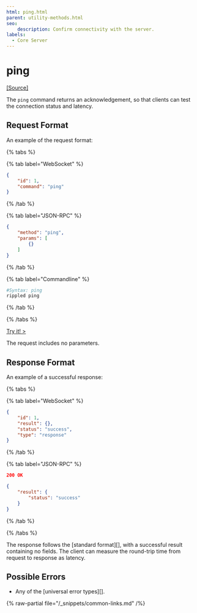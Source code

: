 ```yaml
---
html: ping.html
parent: utility-methods.html
seo:
    description: Confirm connectivity with the server.
labels:
  - Core Server
---
```

# ping
[[Source]](https://github.com/XRPLF/rippled/blob/master/src/ripple/rpc/handlers/Ping.cpp "Source")

The `ping` command returns an acknowledgement, so that clients can test the connection status and latency.

## Request Format
An example of the request format:

{% tabs %}

{% tab label="WebSocket" %}
```json
{
    "id": 1,
    "command": "ping"
}
```
{% /tab %}

{% tab label="JSON-RPC" %}
```json
{
    "method": "ping",
    "params": [
        {}
    ]
}
```
{% /tab %}

{% tab label="Commandline" %}
```sh
#Syntax: ping
rippled ping
```
{% /tab %}

{% /tabs %}

[Try it! >](/resources/dev-tools/websocket-api-tool#ping)

The request includes no parameters.

## Response Format

An example of a successful response:

{% tabs %}

{% tab label="WebSocket" %}
```json
{
    "id": 1,
    "result": {},
    "status": "success",
    "type": "response"
}
```
{% /tab %}

{% tab label="JSON-RPC" %}
```json
200 OK

{
    "result": {
        "status": "success"
    }
}
```
{% /tab %}

{% /tabs %}

The response follows the [standard format][], with a successful result containing no fields. The client can measure the round-trip time from request to response as latency.

## Possible Errors

* Any of the [universal error types][].

{% raw-partial file="/_snippets/common-links.md" /%}
